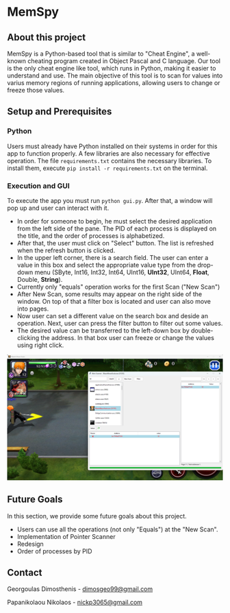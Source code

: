 # MemSpy

## About this project
MemSpy is a Python-based tool that is similar to "Cheat Engine", a well-known cheating program created in Object Pascal and C language. Our tool is the only cheat engine like tool, which runs in Python, making it easier to understand and use. The main objective of this tool is to scan for values into varius memory regions of running applications, allowing users to change or freeze those values.

## Setup and Prerequisites
### Python
Users must already have Python installed on their systems in order for this app to function properly. A few libraries are also necessary for effective operation. The file ```requirements.txt``` contains the necessary libraries. To install them, execute ```pip install -r requirements.txt``` on the terminal. 

### Execution and GUI
To execute the app you must run ```python gui.py```. After that, a window will pop up and user can interact with it.

* In order for someone to begin, he must select the desired application from the left side of the pane. The PID of each process is displayed on the title, and the order of processes is alphabetized.
* After that, the user must click on "Select" button. The list is refreshed when the refresh button is clicked.
* In the upper left corner, there is a search field. The user can enter a value in this box and select the appropriate value type from the drop-down menu (SByte, Int16, Int32, Int64, UInt16, **UInt32**, UInt64, **Float**, Double, **String**).
* Currently only "equals" operation works for the first Scan ("New Scan")
* After New Scan, some results may appear on the right side of the window. On top of that a filter box is located and user can also move into pages.
* Now user can set a different value on the search box and deside an operation. Next, user can press the filter button to filter out some values.
* The desired value can be transferred to the left-down box by double-clicking the address. In that box user can freeze or change the values using right click.

![GUI](imgs/GUI.png)

## Future Goals
In this section, we provide some future goals about this project.
* Users can use all the operations (not only "Equals") at the "New Scan".
* Implementation of Pointer Scanner
* Redesign
* Order of processes by PID

## Contact
Georgoulas Dimosthenis - dimosgeo99@gmail.com

Papanikolaou Nikolaos - nickp3065@gmail.com
